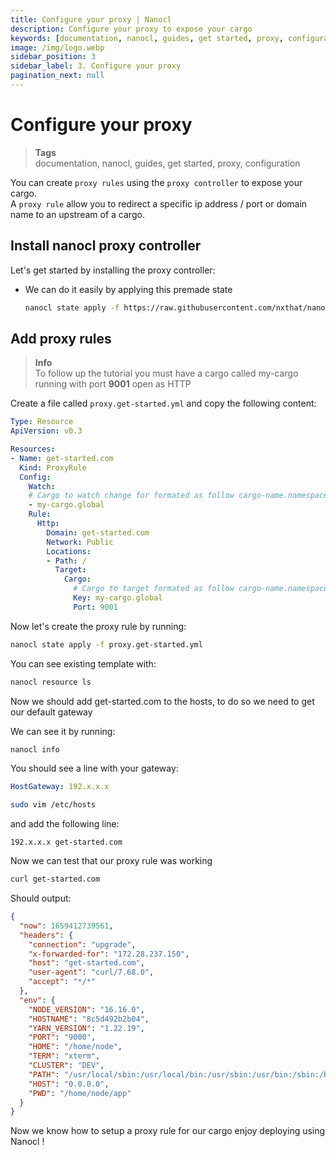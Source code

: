 ```yaml
---
title: Configure your proxy | Nanocl
description: Configure your proxy to expose your cargo
keywords: [documentation, nanocl, guides, get started, proxy, configuration]
image: /img/logo.webp
sidebar_position: 3
sidebar_label: 3. Configure your proxy
pagination_next: null
---
```


# Configure your proxy

> **Tags** <br />
> documentation, nanocl, guides, get started, proxy, configuration

You can create `proxy rules` using the `proxy controller` to expose your cargo. <br/>
A `proxy rule` allow you to redirect a specific ip address / port or domain name to an upstream of a cargo.

## Install nanocl proxy controller

Let's get started by installing the proxy controller:

- We can do it easily by applying this premade state

  ```sh
  nanocl state apply -f https://raw.githubusercontent.com/nxthat/nanocl-ctrl-proxy/release-stable-0.2.2/.nanocl/deployment.yml
  ```

## Add proxy rules

> **Info** <br />
> To follow up the tutorial you must have a cargo called my-cargo running with port **9001** open as HTTP

Create a file called `proxy.get-started.yml` and copy the following content:

```yml
Type: Resource
ApiVersion: v0.3

Resources:
- Name: get-started.com
  Kind: ProxyRule
  Config:
    Watch:
    # Cargo to watch change for formated as follow cargo-name.namespace_name
    - my-cargo.global
    Rule:
      Http:
        Domain: get-started.com
        Network: Public
        Locations:
        - Path: /
          Target:
            Cargo:
              # Cargo to target formated as follow cargo-name.namespace_name
              Key: my-cargo.global
              Port: 9001
```

Now let's create the proxy rule by running:

```sh
nanocl state apply -f proxy.get-started.yml
```

You can see existing template with:

```sh
nanocl resource ls
```

Now we should add get-started.com to the hosts, to do so we need to get our default gateway

We can see it by running:

```sh
nanocl info
```

You should see a line with your gateway:

```yml
HostGateway: 192.x.x.x
```

```sh
sudo vim /etc/hosts
```

and add the following line:
```console
192.x.x.x get-started.com
```

Now we can test that our proxy rule was working

```sh
curl get-started.com
```

Should output:

```json
{
  "now": 1659412739561,
  "headers": {
    "connection": "upgrade",
    "x-forwarded-for": "172.28.237.150",
    "host": "get-started.com",
    "user-agent": "curl/7.68.0",
    "accept": "*/*"
  },
  "env": {
    "NODE_VERSION": "16.16.0",
    "HOSTNAME": "8c5d492b2b04",
    "YARN_VERSION": "1.22.19",
    "PORT": "9000",
    "HOME": "/home/node",
    "TERM": "xterm",
    "CLUSTER": "DEV",
    "PATH": "/usr/local/sbin:/usr/local/bin:/usr/sbin:/usr/bin:/sbin:/bin",
    "HOST": "0.0.0.0",
    "PWD": "/home/node/app"
  }
}
```

Now we know how to setup a proxy rule for our cargo enjoy deploying using Nanocl !

